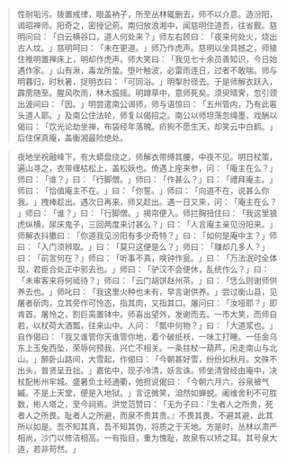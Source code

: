 > 性耐垢污。拨置戒律，眼盖衲子，所至丛林辄删去，师不以介意。造汾阳，谒昭禅师。阳奇之，密授记莂。南归放浪湘中，闻慈明住道吾，往省觐。慈明问曰：​「白云横谷口，道人何处来？​」师左右顾曰：​「夜来何处火，烧出古人坟。​」慈明呵曰：​「未在更道。​」师乃作虎声。慈明以坐具撼之，师接住推明置禅床上，明却作虎声。师大笑曰：​「我见七十余员善知识，今日始遇作家。​」山有湫，毒龙所蛰。堕叶触波，必雷雨连日，过者不敢喘。师与明暮归，时秋暑，捉明衣曰：​「可同浴。​」明掣肘径去。于是师解衣跃入，霹雳随至。腥风吹雨，林木振摇。明蹲草中，意师死矣。须臾晴霁，忽引颈出波间曰：​「因。​」明尝遣南公谒师，师与语惊曰：​「五州管内，乃有此匾头道人耶。​」及南公住法轮，师复以偈招之。南公以师坦荡忽绳墨，戏酬以偈曰：​「饮光论劫坐禅，布袋经年落魄。疥狗不愿生天，却笑云中白鹤。​」后住保真庵，盖衡湘最险绝处。

> 夜地坐祝融峰下，有大蟒盘绕之，师解衣带缚其腰，中夜不见。明日杖策，遍山寻之，衣带缠枯松上，盖松妖也。倚遇上座来参，问：​「庵主在么？​」师曰：​「谁？​」曰：​「行脚僧。​」师曰：​「作甚么？​」曰：​「禮拜庵主。​」师曰：​「恰值庵主不在。​」曰：​「你誓。​」师曰：​「向道不在，说甚么你我。​」拽棒趁出。遇次日再来，师又趁出。遇一日又来，问：​「庵主在么？​」师曰：​「谁？​」曰：​「行脚僧。​」揭帘便入。师拦胸扭住曰：​「我这里狼虎纵横，尿床鬼子，三回两度来讨甚么？​」曰：​「人言庵主亲见汾阳来。​」师解衣抖擻曰：​「你道我见汾阳有多少奇特？​」曰：​「如何是庵中主？​」师曰：​「入门须辨取。​」曰：​「莫只这便是么？​」师曰：​「赚却几多人？​」曰：​「前言何在？​」师曰：​「听事不真，唤钟作瓮。​」曰：​「万法泯时全体现，君臣合处正中邪去也。​」师曰：​「驴汉不会便休，乱统作么？​」曰：​「未审客来将何祗待？​」师曰：​「云门胡饼赵州茶。​」曰：​「恁么则谢师供养去也。​」师叱曰：​「我这里火种也未有，早言谢供养。​」尝过衡山县，见屠者斫肉，立其旁作可怜态，指其肉，又指其口。屠问曰：​「汝哑耶？​」即肯首。屠怜之，割巨脔置钵中。师喜出望外，发谢而去。一市大笑，而师自若，以杖荷大酒瓢，往来山中。人问：​「瓢中何物？​」曰：​「大道浆也。​」自作偈曰：​「我又谁管你天谁管你地，着个破纸袄，一味工打睡。一任金乌东上玉兔西坠，荣辱何预我，兴亡不相关。一条拄杖一葫芦，闲走南山与北山。​」醉卧山路间，大雪起，作偈曰：​「今朝甚好雪，纷纷如秋月。文殊不出头，普贤呈丑拙。​」嘉佑中，现子冷清，妖言诛。师坐清曾经由庵中，决杖配彬州牢城。盛暑负土经通衢，弛担说偈曰：​「今朝六月六，谷泉被气縬。不是上天堂，便是入地狱。​」言讫微笑，洎然如蝉蜕。阇维舍利不可胜数，彬人塔之，至今祠焉。洪觉范赞曰：​「无为子曰：『生者人之所贵，死者人之所畏。耻者人之所避，而泉不贵其贵。』不畏其畏，不避其避，此其所以如是。吾不知其真，吾不知其伪，将质之于天地。方是时，丛林以肃严相尚，沙门以修洁相高。一有指目，重为愧耻，故泉有以矫之耳。其号泉大道，若非苟然。​」


